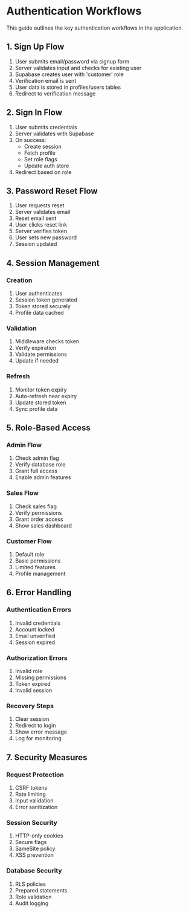 # Authentication Workflows

This guide outlines the key authentication workflows in the application.

## 1. Sign Up Flow
1. User submits email/password via signup form
2. Server validates input and checks for existing user
3. Supabase creates user with 'customer' role
4. Verification email is sent
5. User data is stored in profiles/users tables
6. Redirect to verification message

## 2. Sign In Flow
1. User submits credentials
2. Server validates with Supabase
3. On success:
   - Create session
   - Fetch profile
   - Set role flags
   - Update auth store
4. Redirect based on role

## 3. Password Reset Flow
1. User requests reset
2. Server validates email
3. Reset email sent
4. User clicks reset link
5. Server verifies token
6. User sets new password
7. Session updated

## 4. Session Management

### Creation
1. User authenticates
2. Session token generated
3. Token stored securely
4. Profile data cached

### Validation
1. Middleware checks token
2. Verify expiration
3. Validate permissions
4. Update if needed

### Refresh
1. Monitor token expiry
2. Auto-refresh near expiry
3. Update stored token
4. Sync profile data

## 5. Role-Based Access

### Admin Flow
1. Check admin flag
2. Verify database role
3. Grant full access
4. Enable admin features

### Sales Flow
1. Check sales flag
2. Verify permissions
3. Grant order access
4. Show sales dashboard

### Customer Flow
1. Default role
2. Basic permissions
3. Limited features
4. Profile management

## 6. Error Handling

### Authentication Errors
1. Invalid credentials
2. Account locked
3. Email unverified
4. Session expired

### Authorization Errors
1. Invalid role
2. Missing permissions
3. Token expired
4. Invalid session

### Recovery Steps
1. Clear session
2. Redirect to login
3. Show error message
4. Log for monitoring

## 7. Security Measures

### Request Protection
1. CSRF tokens
2. Rate limiting
3. Input validation
4. Error sanitization

### Session Security
1. HTTP-only cookies
2. Secure flags
3. SameSite policy
4. XSS prevention

### Database Security
1. RLS policies
2. Prepared statements
3. Role validation
4. Audit logging
